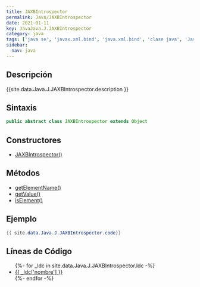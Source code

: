 ```yaml
---
title: JAXBIntrospector
permalink: Java/JAXBIntrospector
date: 2021-01-11
key: JavaJava.J.JAXBIntrospector
category: java
tags: ['java se', 'javax.xml.bind', 'java.xml.bind', 'clase java', 'Java 1.6', 'JAXB 2.0']
sidebar: 
  nav: java
---
```


## Descripción
{{site.data.Java.J.JAXBIntrospector.description }}

## Sintaxis
~~~java
public abstract class JAXBIntrospector extends Object
~~~

## Constructores
* [JAXBIntrospector()](/Java/JAXBIntrospector/JAXBIntrospector/)

## Métodos
* [getElementName()](/Java/JAXBIntrospector/getElementName)
* [getValue()](/Java/JAXBIntrospector/getValue)
* [isElement()](/Java/JAXBIntrospector/isElement)

## Ejemplo
~~~java
{{ site.data.Java.J.JAXBIntrospector.code}}
~~~

## Líneas de Código
<ul>
{%- for _ldc in site.data.Java.J.JAXBIntrospector.ldc -%}
   <li>
       <a href="{{_ldc['url'] }}">{{ _ldc['nombre'] }}</a>
   </li>
{%- endfor -%}
</ul>
